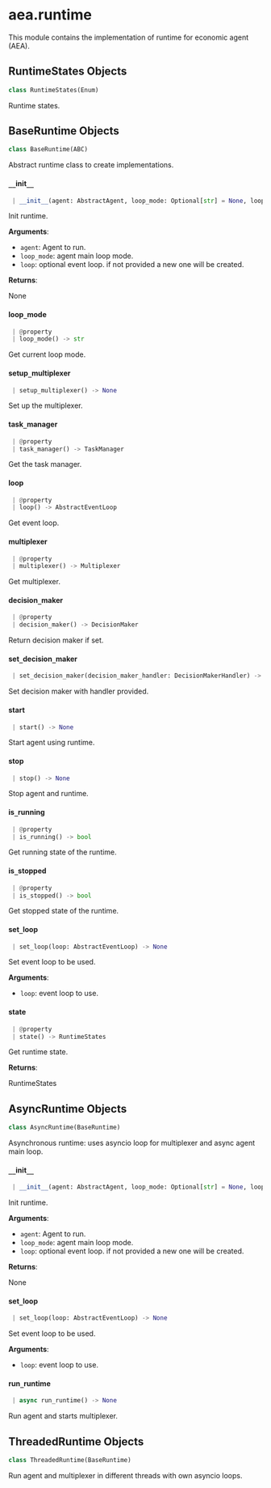<a name="aea.runtime"></a>
# aea.runtime

This module contains the implementation of runtime for economic agent (AEA).

<a name="aea.runtime.RuntimeStates"></a>
## RuntimeStates Objects

```python
class RuntimeStates(Enum)
```

Runtime states.

<a name="aea.runtime.BaseRuntime"></a>
## BaseRuntime Objects

```python
class BaseRuntime(ABC)
```

Abstract runtime class to create implementations.

<a name="aea.runtime.BaseRuntime.__init__"></a>
#### `__`init`__`

```python
 | __init__(agent: AbstractAgent, loop_mode: Optional[str] = None, loop: Optional[AbstractEventLoop] = None) -> None
```

Init runtime.

**Arguments**:

- `agent`: Agent to run.
- `loop_mode`: agent main loop mode.
- `loop`: optional event loop. if not provided a new one will be created.

**Returns**:

None

<a name="aea.runtime.BaseRuntime.loop_mode"></a>
#### loop`_`mode

```python
 | @property
 | loop_mode() -> str
```

Get current loop mode.

<a name="aea.runtime.BaseRuntime.setup_multiplexer"></a>
#### setup`_`multiplexer

```python
 | setup_multiplexer() -> None
```

Set up the multiplexer.

<a name="aea.runtime.BaseRuntime.task_manager"></a>
#### task`_`manager

```python
 | @property
 | task_manager() -> TaskManager
```

Get the task manager.

<a name="aea.runtime.BaseRuntime.loop"></a>
#### loop

```python
 | @property
 | loop() -> AbstractEventLoop
```

Get event loop.

<a name="aea.runtime.BaseRuntime.multiplexer"></a>
#### multiplexer

```python
 | @property
 | multiplexer() -> Multiplexer
```

Get multiplexer.

<a name="aea.runtime.BaseRuntime.decision_maker"></a>
#### decision`_`maker

```python
 | @property
 | decision_maker() -> DecisionMaker
```

Return decision maker if set.

<a name="aea.runtime.BaseRuntime.set_decision_maker"></a>
#### set`_`decision`_`maker

```python
 | set_decision_maker(decision_maker_handler: DecisionMakerHandler) -> None
```

Set decision maker with handler provided.

<a name="aea.runtime.BaseRuntime.start"></a>
#### start

```python
 | start() -> None
```

Start agent using runtime.

<a name="aea.runtime.BaseRuntime.stop"></a>
#### stop

```python
 | stop() -> None
```

Stop agent and runtime.

<a name="aea.runtime.BaseRuntime.is_running"></a>
#### is`_`running

```python
 | @property
 | is_running() -> bool
```

Get running state of the runtime.

<a name="aea.runtime.BaseRuntime.is_stopped"></a>
#### is`_`stopped

```python
 | @property
 | is_stopped() -> bool
```

Get stopped state of the runtime.

<a name="aea.runtime.BaseRuntime.set_loop"></a>
#### set`_`loop

```python
 | set_loop(loop: AbstractEventLoop) -> None
```

Set event loop to be used.

**Arguments**:

- `loop`: event loop to use.

<a name="aea.runtime.BaseRuntime.state"></a>
#### state

```python
 | @property
 | state() -> RuntimeStates
```

Get runtime state.

**Returns**:

RuntimeStates

<a name="aea.runtime.AsyncRuntime"></a>
## AsyncRuntime Objects

```python
class AsyncRuntime(BaseRuntime)
```

Asynchronous runtime: uses asyncio loop for multiplexer and async agent main loop.

<a name="aea.runtime.AsyncRuntime.__init__"></a>
#### `__`init`__`

```python
 | __init__(agent: AbstractAgent, loop_mode: Optional[str] = None, loop: Optional[AbstractEventLoop] = None) -> None
```

Init runtime.

**Arguments**:

- `agent`: Agent to run.
- `loop_mode`: agent main loop mode.
- `loop`: optional event loop. if not provided a new one will be created.

**Returns**:

None

<a name="aea.runtime.AsyncRuntime.set_loop"></a>
#### set`_`loop

```python
 | set_loop(loop: AbstractEventLoop) -> None
```

Set event loop to be used.

**Arguments**:

- `loop`: event loop to use.

<a name="aea.runtime.AsyncRuntime.run_runtime"></a>
#### run`_`runtime

```python
 | async run_runtime() -> None
```

Run agent and starts multiplexer.

<a name="aea.runtime.ThreadedRuntime"></a>
## ThreadedRuntime Objects

```python
class ThreadedRuntime(BaseRuntime)
```

Run agent and multiplexer in different threads with own asyncio loops.

